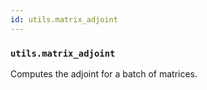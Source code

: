 ```yaml
---
id: utils.matrix_adjoint
---
```


    
### `utils.matrix_adjoint`
Computes the adjoint for a batch of matrices.

